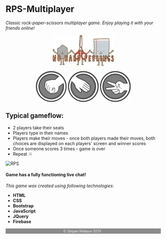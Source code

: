 # RPS-Multiplayer

_Classic rock-paper-scissors multiplayer game. Enjoy playing it with your friends online!_

<p align="center">
    <img height="100" src="assets/images/logo.png">
</p>
<p align="center">
    <img height="100" src="assets/images/rock.png">
    <img height="100" src="assets/images/paper.png">
    <img height="100" src="assets/images/scissors.png">
</p>

## Typical gameflow:
* 2 players take their seats
* Players type in their names
* Players make their moves - once both players made their moves, both choices are displayed on each players' screen and winner scores
* Once someone scores 3 times - game is over
* Repeat ♲

![RPS](assets/images/readme.gif)

#### Game has a fully functioning live chat!

_This game was created using following technologies:_
* **HTML**
* **CSS**
* **Bootstrap**
* **JavaScript**
* **JQuery**
* **Firebase**


![footer](assets/images/footer.png)